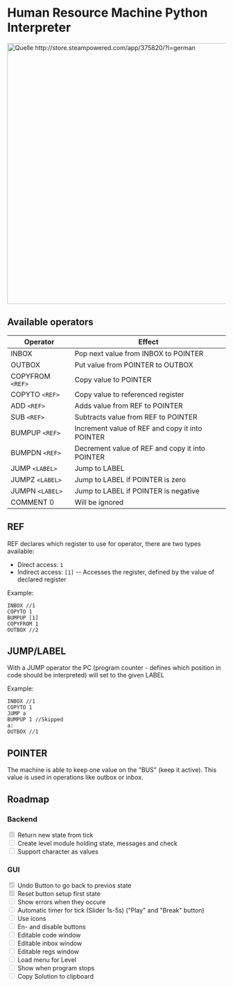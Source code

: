 # Human Resource Machine Python Interpreter
<img src="http://cdn.akamai.steamstatic.com/steam/apps/375820/ss_7b564936dfb8f9b7b76f2141a79fa3cea8fd6fc7.1920x1080.jpg?t=1450110253" 
     alt="Quelle http://store.steampowered.com/app/375820/?l=german" 
     style="width: 600px;"/>

## Available operators

Operator                | Effect
---                    |---
INBOX                  |Pop next value from INBOX to POINTER 
OUTBOX                 |Put value from POINTER to OUTBOX 
COPYFROM `<REF>`       |Copy value to POINTER        
COPYTO   `<REF>`       |Copy value to referenced register
ADD      `<REF>`       |Adds value from REF to POINTER
SUB      `<REF>`       |Subtracts value from REF to POINTER
BUMPUP   `<REF>`       |Increment value of REF and copy it into POINTER
BUMPDN   `<REF>`       |Decrement value of REF and copy it into POINTER
JUMP     `<LABEL>`     |Jump to LABEL
JUMPZ    `<LABEL>`     |Jump to LABEL if POINTER is zero
JUMPN    `<LABEL>`     |Jump to LABEL if POINTER is negative
COMMENT  0             |Will be ignored


## REF
REF declares which register to use for operator, there are two types available:
- Direct access: `1`
- Indirect access: `[1]`
-- Accesses the register, defined by the value of declared register 

Example:
```
INBOX //1
COPYTO 1
BUMPUP [1]
COPYFROM 1
OUTBOX //2
```

## JUMP/LABEL
With a JUMP operator the PC (program counter - defines which position in code should be interpreted)
will set to the given LABEL

Example:
```
INBOX //1
COPYTO 1
JUMP a
BUMPUP 1 //Skipped
a:
OUTBOX //1
```

## POINTER
The machine is able to keep one value on the "BUS" (keep it active).
This value is used in operations like outbox or inbox.

## Roadmap

### Backend
<input type="checkbox" disabled="" checked> Return new state from tick <br>
<input type="checkbox" disabled=""> Create level module holding state, messages and check <br>
<input type="checkbox" disabled=""> Support character as values <br>


### GUI
<input type="checkbox" disabled="" checked> Undo Button to go back to previos state <br>
<input type="checkbox" disabled="" checked> Reset button setup first state <br>
<input type="checkbox" disabled=""> Show errors when they occure <br>
<input type="checkbox" disabled=""> Automatic timer for tick (Slider 1s-5s) ("Play" and "Break" button)<br>
<input type="checkbox" disabled=""> Use icons <br>
<input type="checkbox" disabled=""> En- and disable buttons <br>
<input type="checkbox" disabled=""> Editable code window <br>
<input type="checkbox" disabled=""> Editable inbox window <br>
<input type="checkbox" disabled=""> Editable regs window <br>
<input type="checkbox" disabled=""> Load menu for Level <br>
<input type="checkbox" disabled=""> Show when program stops <br>
<input type="checkbox" disabled=""> Copy Solution to clipboard <br>